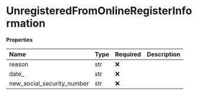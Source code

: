 # UnregisteredFromOnlineRegisterInformation

**Properties**

| Name                       | Type | Required | Description |
| :------------------------- | :--- | :------- | :---------- |
| reason                     | str  | ❌       |             |
| date\_                     | str  | ❌       |             |
| new_social_security_number | str  | ❌       |             |

<!-- This file was generated by liblab | https://liblab.com/ -->
